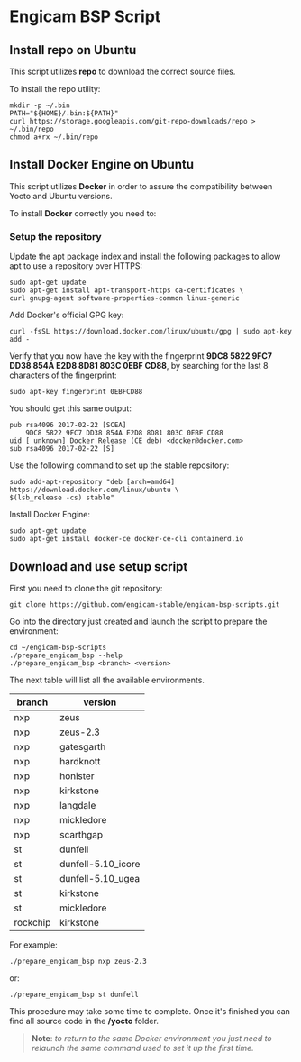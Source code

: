 # Engicam BSP Script

## Install repo on Ubuntu

This script utilizes **repo** to download the correct source files.

To install the repo utility:

	mkdir -p ~/.bin
	PATH="${HOME}/.bin:${PATH}"
	curl https://storage.googleapis.com/git-repo-downloads/repo > ~/.bin/repo
	chmod a+rx ~/.bin/repo

## Install Docker Engine on Ubuntu

This script utilizes **Docker** in order to assure the compatibility between Yocto and Ubuntu versions.

To install **Docker** correctly you need to:

### Setup the repository

Update the apt package index and install the following packages to allow
apt to use a repository over HTTPS:

	sudo apt-get update
	sudo apt-get install apt-transport-https ca-certificates \
	curl gnupg-agent software-properties-common linux-generic

Add Docker's official GPG key:

    curl -fsSL https://download.docker.com/linux/ubuntu/gpg | sudo apt-key add -

Verify that you now have the key with the fingerprint **9DC8 5822 9FC7
DD38 854A E2D8 8D81 803C 0EBF CD88**, by searching for the last 8
characters of the fingerprint:

    sudo apt-key fingerprint 0EBFCD88

You should get this same output:

    pub rsa4096 2017-02-22 [SCEA]
        9DC8 5822 9FC7 DD38 854A E2D8 8D81 803C 0EBF CD88
    uid [ unknown] Docker Release (CE deb) <docker@docker.com>
    sub rsa4096 2017-02-22 [S]

Use the following command to set up the stable repository:

    sudo add-apt-repository "deb [arch=amd64] https://download.docker.com/linux/ubuntu \
    $(lsb_release -cs) stable"

Install Docker Engine:

    sudo apt-get update
    sudo apt-get install docker-ce docker-ce-cli containerd.io

## Download and use setup script

First you need to clone the git repository:

    git clone https://github.com/engicam-stable/engicam-bsp-scripts.git

Go into the directory just created and launch the script to prepare the
environment:

    cd ~/engicam-bsp-scripts
    ./prepare_engicam_bsp --help
    ./prepare_engicam_bsp <branch> <version>

The next table will list all the available environments.

| branch   | version              |
|----------|----------------------|
| nxp      | zeus                 |
| nxp      | zeus-2.3             |
| nxp      | gatesgarth           |
| nxp      | hardknott            |
| nxp      | honister             |
| nxp      | kirkstone            |
| nxp      | langdale             |
| nxp      | mickledore           |
| nxp      | scarthgap            |
| st       | dunfell              |
| st       | dunfell-5.10_icore   |
| st       | dunfell-5.10_ugea    |
| st       | kirkstone            |
| st       | mickledore           |
| rockchip | kirkstone            |

For example:

    ./prepare_engicam_bsp nxp zeus-2.3

or:

    ./prepare_engicam_bsp st dunfell

This procedure may take some time to complete. Once it\'s finished you
can find all source code in the **/yocto** folder.

>**Note**: *to return to the same Docker environment you just need to
>relaunch the same command used to set it up the first time.*
